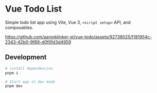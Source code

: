 # Vue Todo List

Simple todo list app using Vite, Vue 3, `<script setup>` API, and composables.

https://github.com/aaronklinker-st/vue-todo/assets/92738025/f181954c-2343-42b0-9f89-d0f0fd3d4959

## Development

```sh
# install dependencies
pnpm i

# Start app in dev mode
pnpm dev
```
